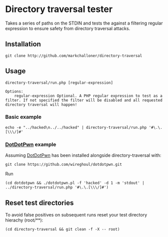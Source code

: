 # Directory traversal tester

Takes a series of paths on the STDIN and tests the against a filtering regular expression to ensure safety from directory traversal attacks.

## Installation

```
git clone http://github.com/markchalloner/directory-traversal
```

## Usage

```
directory-traversal/run.php [regular-expression]

Options:
    regular-expression Optional. A PHP regular expression to test as a filter. If not specified the filter will be disabled and all requested directory traversal will happen!
```

### Basic example

```
echo -e "../hacked\n../../hacked" | directory-traversal/run.php '#\.\.[\\\/]#'
```

### [DotDotPwn] example

Assuming [DotDotPwn] has been installed alongside directory-traversal with:

```
git clone https://github.com/wireghoul/dotdotpwn.git
```

Run

```
(cd dotdotpwn && ./dotdotpwn.pl -f 'hacked' -d 1 -m 'stdout' | ../directory-traversal/run.php '#\.\.[\\\/]#')
```

## Reset test directories

To avoid false positives on subsequent runs reset your test directory hierachy (root/**):

```
(cd directory-traversal && git clean -f -X -- root)
```

[DotDotPwn]: https://github.com/wireghoul/dotdotpwn
